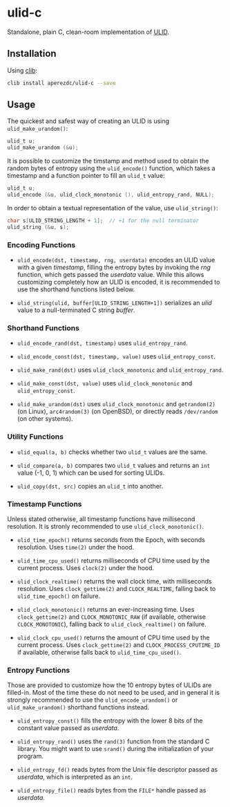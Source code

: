 ulid-c
======

Standalone, plain C, clean-room implementation of
[ULID](https://github.com/ulid/spec).

Installation
------------

Using [clib](https://github.com/clibs/clib):

```sh
clib install aperezdc/ulid-c --save
```

Usage
-----

The quickest and safest way of creating an ULID is using
`ulid_make_urandom()`:

```c
ulid_t u;
ulid_make_urandom (&u);
```

It is possible to customize the timstamp and method used to obtain the random
bytes of entropy using the `ulid_encode()` function, which takes a timestamp
and a function pointer to fill an `ulid_t` value:

```c
ulid_t u;
ulid_encode (&u, ulid_clock_monotonic (), ulid_entropy_rand, NULL);
```

In order to obtain a textual representation of the value, use `ulid_string()`:

```c
char s[ULID_STRING_LENGTH + 1];  // +1 for the null terminator
ulid_string (&u, s);
```


### Encoding Functions

- `ulid_encode(dst, timestamp, rng, userdata)` encodes an ULID value with a
  given *timestamp*, filling the entropy bytes by invoking the *rng* function,
  which gets passed the *userdata* value. While this allows customizing
  completely how an ULID is encoded, it is recommended to use the shorthand
  functions listed below.

- `ulid_string(ulid, buffer[ULID_STRING_LENGTH+1])` serializes an *ulid*
  value to a null-terminated C string *buffer*.


### Shorthand Functions

- `ulid_encode_rand(dst, timestamp)` uses `ulid_entropy_rand`.

- `ulid_encode_const(dst, timestamp, value)` uses `ulid_entropy_const`.

- `ulid_make_rand(dst)` uses `ulid_clock_monotonic` and `ulid_entropy_rand`.

- `ulid_make_const(dst, value)` uses `ulid_clock_monotonic` and
  `ulid_entropy_const`.

- `ulid_make_urandom(dst)` uses `ulid_clock_monotonic` and `getrandom(2)` (on
  Linux), `arc4random(3)` (on OpenBSD), or directly reads `/dev/random`
  (on other systems).


### Utility Functions

- `ulid_equal(a, b)` checks whether two `ulid_t` values are the same.

- `ulid_compare(a, b)` compares two `ulid_t` values and returns an `int`
  value (-1, 0, 1) which can be used for sorting ULIDs.

- `ulid_copy(dst, src)` copies an `ulid_t` into another.


### Timestamp Functions

Unless stated otherwise, all timestamp functions have millisecond resolution.
It is stronly recommended to use `ulid_clock_monotonic()`.

- `ulid_time_epoch()` returns seconds from the Epoch, with seconds resolution.
  Uses `time(2)` under the hood.

- `ulid_time_cpu_used()` returns milliseconds of CPU time used by the current
  process. Uses `clock(2)` under the hood.

- `ulid_clock_realtime()` returns the wall clock time, with milliseconds
  resolution. Uses `clock_gettime(2)` and `CLOCK_REALTIME`, falling back
  to `ulid_time_epoch()` on failure.

- `ulid_clock_monotonic()` returns an ever-increasing time. Uses
  `clock_gettime(2)` and `CLOCK_MONOTONIC_RAW` (if available, otherwise
  `CLOCK_MONOTONIC`), falling back to `ulid_clock_realtime()` on failure.

- `ulid_clock_cpu_used()` returns the amount of CPU time used by the current
  process. Uses `clock_gettime(2)` and `CLOCK_PROCESS_CPUTIME_ID` if
  available, otherwise falls back to `ulid_time_cpu_used()`.


### Entropy Functions

Those are provided to customize how the 10 entropy bytes of ULIDs are
filled-in. Most of the time these do not need to be used, and in general
it is strongly recommended to use the `ulid_encode_urandom()` or
`ulid_make_urandom()` shorthand functions instead.

- `ulid_entropy_const()` fills the entropy with the lower 8 bits of the
  constant value passed as *userdata*.

- `ulid_entropy_rand()` uses the `rand(3)` function from the standard C
  library. You might want to use `srand()` during the initialization of
  your program.

- `ulid_entropy_fd()` reads bytes from the Unix file descriptor passed
  as *userdata*, which is interpreted as an `int`.

- `ulid_entropy_file()` reads bytes from the `FILE*` handle passed as
  *userdata*.
